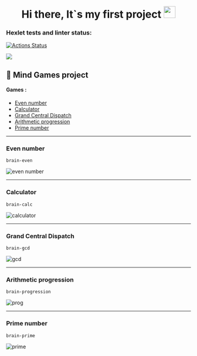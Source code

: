 <h1 align="center">Hi there,  It`s my first project</a>
<img src="https://github.com/blackcater/blackcater/raw/main/images/Hi.gif" height="32"/></h1>


### Hexlet tests and linter status:
[![Actions Status](https://github.com/Parker-idc/python-project-49/workflows/hexlet-check/badge.svg)](https://github.com/Parker-idc/python-project-49/actions)


<a href="https://codeclimate.com/github/Parker-idc/python-project-49/maintainability"><img src="https://api.codeclimate.com/v1/badges/22511f05ab462e53be80/maintainability" /></a>

## :pushpin: Mind Games project

#### Games :
+ [Even number](https://github.com/Parker-idc/python-project-49/blob/main/brain_game/games/even.py)
+ [Calculator](https://github.com/Parker-idc/python-project-49/blob/main/brain_game/games/calc.py)
+ [Grand Central Dispatch](https://github.com/Parker-idc/python-project-49/blob/main/brain_game/games/gcd.py)
+ [Arithmetic progression](https://github.com/Parker-idc/python-project-49/blob/main/brain_game/games/progression.py)
+ [Prime number](https://github.com/Parker-idc/python-project-49/blob/main/brain_game/games/prime.py)
___
### Even number
```
brain-even
```
![even number](https://user-images.githubusercontent.com/116105601/200495456-be5e74f0-ee51-4c44-9c4f-e1190727b8ee.gif)
___
### Calculator
```
brain-calc
```
![calculator](https://user-images.githubusercontent.com/116105601/200501200-935642bd-4332-4e6a-b28a-4260d38d607e.gif)
___
### Grand Central Dispatch
```
brain-gcd
```
![gcd](https://user-images.githubusercontent.com/116105601/200502250-aea26dcc-1441-4f11-95c4-8479bf68b579.gif)
___
### Arithmetic progression
```
brain-progression
```
![prog](https://user-images.githubusercontent.com/116105601/200502828-74ef7a3e-a524-4ae5-9366-84aca494c40b.gif)
___
### Prime number
```
brain-prime
```
![prime](https://user-images.githubusercontent.com/116105601/200503229-8cfe6691-5439-40c4-966e-debef8c1d6cb.gif)